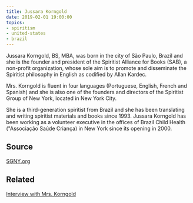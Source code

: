```yaml
---
title: Jussara Korngold
date: 2019-02-01 19:00:00
topics: 
- spiritism
- united-states
- brazil
---
```


Jussara Korngold, BS, MBA, was born in the city of São Paulo, Brazil and she is
the founder and president of the Spiritist Alliance for Books (SAB), a
non-profit organization, whose sole aim is to promote and disseminate the
Spiritist philosophy in English as codified by Allan Kardec.

Mrs. Korngold is fluent in four languages (Portuguese, English, French and
Spanish) and she is also one of the founders and directors of the Spiritist
Group of New York, located in New York City. 

She is a third-generation spiritist from Brazil and she has been translating and
writing spiritist materials and books since 1993. Jussara Korngold has been
working as a volunteer executive in the offices of Brazil Child Health
("Associação Saúde Criança) in New York since its opening in 2000.

## Source
[SGNY.org](//sgny.org)

## Related
[Interview with Mrs. Korngold](https://www.sgny.org/about-sgny/)


